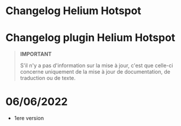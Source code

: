 # Changelog Helium Hotspot

# Changelog plugin Helium Hotspot

>**IMPORTANT**
>
>S'il n'y a pas d'information sur la mise à jour, c'est que celle-ci concerne uniquement de la mise à jour de documentation, de traduction ou de texte.

# 06/06/2022

- 1ere version
